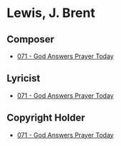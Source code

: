 # Lewis, J. Brent

## Composer

- [071 - God Answers Prayer Today](/hymns/071.md)

## Lyricist

- [071 - God Answers Prayer Today](/hymns/071.md)

## Copyright Holder

- [071 - God Answers Prayer Today](/hymns/071.md)

